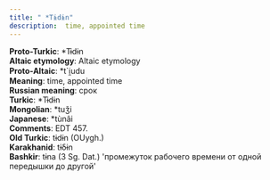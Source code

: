 ```yaml
---
title: " *Tɨdɨn"
description:  time, appointed time
---
```


<strong>Proto-Turkic</strong>:  *Tɨdɨn<br>
<strong>Altaic etymology</strong>:  Altaic etymology<br>
<strong> Proto-Altaic</strong>:  *t`i̯udu<br>
<strong>Meaning</strong>:  time, appointed time<br>
<strong>Russian meaning</strong>:  срок<br>
<strong>Turkic</strong>:  *Tɨdɨn<br>
<strong>Mongolian</strong>:  *tuǯi<br>
<strong>Japanese</strong>:  *tùnâi<br>
<strong>Comments</strong>:  EDT 457.<br>
<strong>Old Turkic</strong>:  tɨdɨn (OUygh.)<br>
<strong>Karakhanid</strong>:  tɨδɨn<br>
<strong>Bashkir</strong>:  tɨna (3 Sg. Dat.) 'промежуток рабочего времени от одной передышки до другой'<br>


